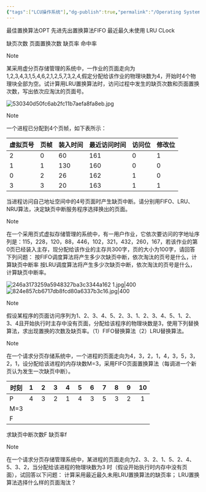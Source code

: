 ```yaml
---
{"tags":["LCU操作系统"],"dg-publish":true,"permalink":"/Operating System/LCU Operating System/专题六：页面置换算法大题/","dgPassFrontmatter":true,"noteIcon":"","created":"2025-08-15T09:39:30.426+08:00","updated":"2025-06-18T09:38:26.493+08:00"}
---
```


最佳置换算法OPT
先进先出置换算法FIFO
最近最久未使用 LRU
CLock

缺页次数
页面置换次数
缺页率
命中率


> [!note]
> 某采用虚分页存储管理的系统中，一作业的页面走向为1,2,3,4,3,1,5,4,6,2,1,2,5,7,3,2,4,假定分配给该作业的物理块数为4，开始时4个物理块全部为空。试计算用LRU置换算法时，访问过程中发生的缺页次数和页面置换次数，写出依次应淘汰的页面号。

![530340d50fc6ab2fc11b7aefa8fa8eb.jpg](/img/user/accessory/530340d50fc6ab2fc11b7aefa8fa8eb.jpg)


> [!note]
> 一个进程已分配到4个页帧，如下表所示：
> 
> | 虚拟页号 | 页帧  | 装入时间 | 最近访问时间 | 访问位 | 修改位 |
> | ---- | --- | ---- | ------ | --- | --- |
> | 2    | 0   | 60   | 161    | 0   | 1   |
> | 1    | 1   | 130  | 160    | 0   | 0   |
> | 0    | 2   | 26   | 162    | 1   | 0   |
> | 3    | 3   | 20   | 163    | 1   | 1   |
> 当进程访问自己地址空间中的4号页面时产生缺页中断。请分别用FIFO、LRU、NRU算法，决定缺页中断服务程序选择换出的页面。

> [!note]
> 在一个采用页式虚拟存储管理的系统中，有一用户作业，它依次要访问的字地址序列是：115，228，120，88，446，102，321，432，260，167，若该作业的第0页已经装入主存，现分配给该作业的主存共300字，页的大小为100字，请回答下列问题：
> 按FIFO调度算法将产生多少次缺页中断，依次淘汰的页号是什么，计算缺页中断率
> 按LRU调度算法将产生多少次缺页中断，依次淘汰的页号是什么，计算缺页中断率。


![246a3173259a5948327ba3c3344a162 1.jpg|400](/img/user/accessory/246a3173259a5948327ba3c3344a162%201.jpg)
![824e857cb6717db8fcd80a6337b3c16.jpg|400](/img/user/accessory/824e857cb6717db8fcd80a6337b3c16.jpg)

> [!note]
> 假设某程序的页面访问序列为1、2、3、4、5、2、3、1、2、3、4、5、1、2、3、4且开始执行时主存中没有页面，分配给该程序的物理块数是3，使用下列替换算法，求出现置换的次数及缺页率。（1）FIFO替换算法（2）LRU替换算法。


> [!note]
> 在一个请求分页存储系统中，一个进程的页面走向为4，3，2，1，4，3，5，3，2，1，设分配给该进程的内存块数M=3，采用FIFO页面置换算法（每调进一个新页认为发生一次缺页中断）。
> 
> | 时刻  | 1     2     3     4     5     6     7     8     9     10 |
> | --- | -------------------------------------------------------- |
> | P   | 4     3     2     1     4     3     5     3     2      1 |
> | M=3 |                                                          |
> | F   |                                                          |
> 求缺页中断次数F 缺页率f


> [!note]
> 在一个请求分页存储管理系统中，某进程的页面走向为2、3、2、1、5、2、4、5、3、2，当分配给该进程的物理块数为3 时（假设开始执行时内存中没有页面），试回答以下问题：
> 计算采用最近最久未用LRU置换算法的缺页率；
> LRU置换算法选择什么样的页面淘汰？

